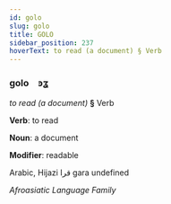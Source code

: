 ```yaml
---
id: golo
slug: golo
title: GOLO
sidebar_position: 237
hoverText: to read (a document) § Verb
---
```


### golo&emsp;<span kind="abugida">ꜿʓ</span>

*to read (a document)* **§** Verb

**Verb**: to read

**Noun**: a document

**Modifier**: readable

Arabic, Hijazi قرا gara undefined

*Afroasiatic Language Family*